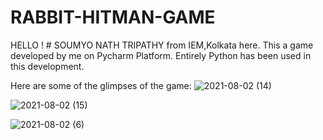 # RABBIT-HITMAN-GAME
HELLO ! # SOUMYO NATH TRIPATHY from IEM,Kolkata here.
This a game developed by me on Pycharm Platform.
Entirely Python has been used in this development.

Here are some of the glimpses of the game:
![2021-08-02 (14)](https://user-images.githubusercontent.com/85414445/127782394-31d77f62-59fe-4b6b-a8f8-ddd7c869db16.png)

![2021-08-02 (15)](https://user-images.githubusercontent.com/85414445/127782402-8c5b81d6-ba6d-4eb6-86b6-7cd736c7e8ed.png)

![2021-08-02 (6)](https://user-images.githubusercontent.com/85414445/127782424-b4d7efce-ade3-4651-97c6-c85447ede850.png)
